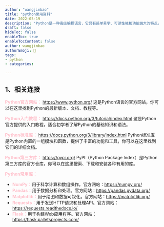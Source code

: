 ```yaml
---
author: "wangjinbao"
title: "python常用资料"
date: 2022-05-19
description: "Python是一种高级编程语言，它具有简单易学、可读性强和功能强大的特点。"
draft: false
hideToc: false
enableToc: true
enableTocContent: false
author: wangjinbao
authorEmoji: 👻
tags:
- python
- categories:

---
```

## 1、相关连接
<b><font color="pink">Python官方网站：</font></b>
https://www.python.org/ 这是Python语言的官方网站，你可以在这里找到Python的最新版本、文档、教程等。

<b><font color="pink">Python入门教程：</font></b>
https://docs.python.org/3/tutorial/index.html 这是Python官方提供的入门教程，适合初学者了解Python的基础知识和语法。

<b><font color="pink">Python标准库：</font></b>
https://docs.python.org/3/library/index.html Python标准库是Python内置的一组模块和函数，提供了丰富的功能和工具，你可以在这里找到它们的详细文档。

<b><font color="pink">Python第三方库：</font></b>
https://pypi.org/ PyPI（Python Package Index）是Python第三方库的官方仓库，你可以在这里搜索、下载和安装各种有用的库。

<b><font color="pink">Python常用库：</font></b>

+ <b><font color="pink">NumPy：</font></b>用于科学计算和数组操作。官方网站：https://numpy.org/
+ <b><font color="pink">Pandas：</font></b>用于数据分析和处理。官方网站：https://pandas.pydata.org/
+ <b><font color="pink">Matplotlib：</font></b>用于绘图和数据可视化。官方网站：https://matplotlib.org/
+ <b><font color="pink">Requests：</font></b>用于发送HTTP请求和处理API。官方网站：https://requests.readthedocs.io/
+ <b><font color="pink">Flask：</font></b>用于构建Web应用程序。官方网站：https://flask.palletsprojects.com/